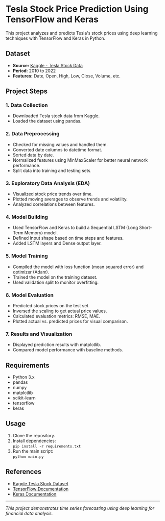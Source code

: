 # Tesla Stock Price Prediction Using TensorFlow and Keras

This project analyzes and predicts Tesla's stock prices using deep learning techniques with TensorFlow and Keras in Python.

## Dataset

- **Source:** [Kaggle - Tesla Stock Data](https://www.kaggle.com/datasets)
- **Period:** 2010 to 2022
- **Features:** Date, Open, High, Low, Close, Volume, etc.

## Project Steps

### 1. Data Collection

- Downloaded Tesla stock data from Kaggle.
- Loaded the dataset using pandas.

### 2. Data Preprocessing

- Checked for missing values and handled them.
- Converted date columns to datetime format.
- Sorted data by date.
- Normalized features using MinMaxScaler for better neural network performance.
- Split data into training and testing sets.

### 3. Exploratory Data Analysis (EDA)

- Visualized stock price trends over time.
- Plotted moving averages to observe trends and volatility.
- Analyzed correlations between features.

### 4. Model Building

- Used TensorFlow and Keras to build a Sequential LSTM (Long Short-Term Memory) model.
- Defined input shape based on time steps and features.
- Added LSTM layers and Dense output layer.

### 5. Model Training

- Compiled the model with loss function (mean squared error) and optimizer (Adam).
- Trained the model on the training dataset.
- Used validation split to monitor overfitting.

### 6. Model Evaluation

- Predicted stock prices on the test set.
- Inversed the scaling to get actual price values.
- Calculated evaluation metrics: RMSE, MAE.
- Plotted actual vs. predicted prices for visual comparison.

### 7. Results and Visualization

- Displayed prediction results with matplotlib.
- Compared model performance with baseline methods.

## Requirements

- Python 3.x
- pandas
- numpy
- matplotlib
- scikit-learn
- tensorflow
- keras

## Usage

1. Clone the repository.
2. Install dependencies:  
   `pip install -r requirements.txt`
3. Run the main script:  
   `python main.py`

## References

- [Kaggle Tesla Stock Dataset](https://www.kaggle.com/datasets)
- [TensorFlow Documentation](https://www.tensorflow.org/)
- [Keras Documentation](https://keras.io/)

---

*This project demonstrates time series forecasting using deep learning for financial data analysis.*